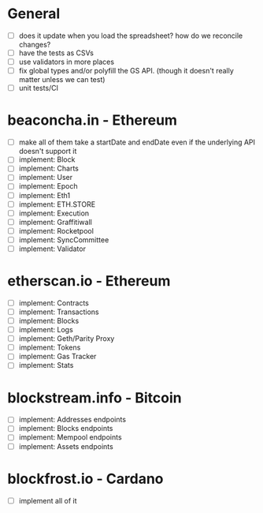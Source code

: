 # General
- [ ] does it update when you load the spreadsheet? how do we reconcile changes?
- [ ] have the tests as CSVs
- [ ] use validators in more places
- [ ] fix global types and/or polyfill the GS API.  (though it doesn't really matter unless we can test)
- [ ] unit tests/CI

# beaconcha.in - Ethereum
- [ ] make all of them take a startDate and endDate even if the underlying API doesn't support it
- [ ] implement: Block
- [ ] implement: Charts
- [ ] implement: User
- [ ] implement: Epoch
- [ ] implement: Eth1
- [ ] implement: ETH.STORE
- [ ] implement: Execution
- [ ] implement: Graffitiwall
- [ ] implement: Rocketpool
- [ ] implement: SyncCommittee
- [ ] implement: Validator

# etherscan.io - Ethereum
- [ ] implement: Contracts
- [ ] implement: Transactions
- [ ] implement: Blocks
- [ ] implement: Logs
- [ ] implement: Geth/Parity Proxy
- [ ] implement: Tokens
- [ ] implement: Gas Tracker
- [ ] implement: Stats

# blockstream.info - Bitcoin
- [ ] implement: Addresses endpoints
- [ ] implement: Blocks endpoints
- [ ] implement: Mempool endpoints
- [ ] implement: Assets endpoints

# blockfrost.io - Cardano
- [ ] implement all of it 
